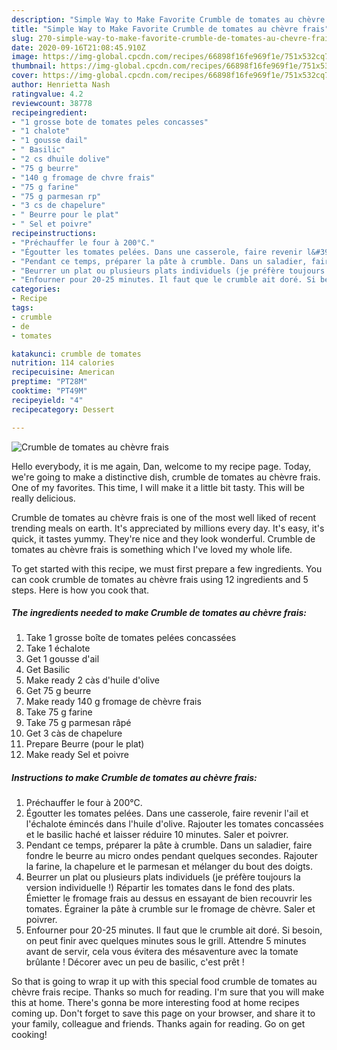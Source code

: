 ```yaml
---
description: "Simple Way to Make Favorite Crumble de tomates au chèvre frais"
title: "Simple Way to Make Favorite Crumble de tomates au chèvre frais"
slug: 270-simple-way-to-make-favorite-crumble-de-tomates-au-chevre-frais
date: 2020-09-16T21:08:45.910Z
image: https://img-global.cpcdn.com/recipes/66898f16fe969f1e/751x532cq70/crumble-de-tomates-au-chevre-frais-photo-principale-de-la-recette.jpg
thumbnail: https://img-global.cpcdn.com/recipes/66898f16fe969f1e/751x532cq70/crumble-de-tomates-au-chevre-frais-photo-principale-de-la-recette.jpg
cover: https://img-global.cpcdn.com/recipes/66898f16fe969f1e/751x532cq70/crumble-de-tomates-au-chevre-frais-photo-principale-de-la-recette.jpg
author: Henrietta Nash
ratingvalue: 4.2
reviewcount: 38778
recipeingredient:
- "1 grosse bote de tomates peles concasses"
- "1 chalote"
- "1 gousse dail"
- " Basilic"
- "2 cs dhuile dolive"
- "75 g beurre"
- "140 g fromage de chvre frais"
- "75 g farine"
- "75 g parmesan rp"
- "3 cs de chapelure"
- " Beurre pour le plat"
- " Sel et poivre"
recipeinstructions:
- "Préchauffer le four à 200°C."
- "Égoutter les tomates pelées. Dans une casserole, faire revenir l&#39;ail et l&#39;échalote émincés dans l&#39;huile d&#39;olive. Rajouter les tomates concassées et le basilic haché et laisser réduire 10 minutes. Saler et poivrer."
- "Pendant ce temps, préparer la pâte à crumble. Dans un saladier, faire fondre le beurre au micro ondes pendant quelques secondes. Rajouter la farine, la chapelure et le parmesan et mélanger du bout des doigts."
- "Beurrer un plat ou plusieurs plats individuels (je préfère toujours la version individuelle !) Répartir les tomates dans le fond des plats.  Émietter le fromage frais au dessus en essayant de bien recouvrir les tomates. Égrainer la pâte à crumble sur le fromage de chèvre. Saler et poivrer."
- "Enfourner pour 20-25 minutes. Il faut que le crumble ait doré. Si besoin, on peut finir avec quelques minutes sous le grill. Attendre 5 minutes avant de servir, cela vous évitera des mésaventure avec la tomate brûlante ! Décorer avec un peu de basilic, c&#39;est prêt !"
categories:
- Recipe
tags:
- crumble
- de
- tomates

katakunci: crumble de tomates 
nutrition: 114 calories
recipecuisine: American
preptime: "PT28M"
cooktime: "PT49M"
recipeyield: "4"
recipecategory: Dessert

---
```



![Crumble de tomates au chèvre frais](https://img-global.cpcdn.com/recipes/66898f16fe969f1e/751x532cq70/crumble-de-tomates-au-chevre-frais-photo-principale-de-la-recette.jpg)

Hello everybody, it is me again, Dan, welcome to my recipe page. Today, we're going to make a distinctive dish, crumble de tomates au chèvre frais. One of my favorites. This time, I will make it a little bit tasty. This will be really delicious.

Crumble de tomates au chèvre frais is one of the most well liked of recent trending meals on earth. It's appreciated by millions every day. It's easy, it's quick, it tastes yummy. They're nice and they look wonderful. Crumble de tomates au chèvre frais is something which I've loved my whole life.




To get started with this recipe, we must first prepare a few ingredients. You can cook crumble de tomates au chèvre frais using 12 ingredients and 5 steps. Here is how you cook that.

<!--inarticleads1-->

##### The ingredients needed to make Crumble de tomates au chèvre frais:

1. Take 1 grosse boîte de tomates pelées concassées
1. Take 1 échalote
1. Get 1 gousse d&#39;ail
1. Get  Basilic
1. Make ready 2 càs d&#39;huile d&#39;olive
1. Get 75 g beurre
1. Make ready 140 g fromage de chèvre frais
1. Take 75 g farine
1. Take 75 g parmesan râpé
1. Get 3 càs de chapelure
1. Prepare  Beurre (pour le plat)
1. Make ready  Sel et poivre




<!--inarticleads2-->

##### Instructions to make Crumble de tomates au chèvre frais:

1. Préchauffer le four à 200°C.
1. Égoutter les tomates pelées. Dans une casserole, faire revenir l&#39;ail et l&#39;échalote émincés dans l&#39;huile d&#39;olive. Rajouter les tomates concassées et le basilic haché et laisser réduire 10 minutes. Saler et poivrer.
1. Pendant ce temps, préparer la pâte à crumble. Dans un saladier, faire fondre le beurre au micro ondes pendant quelques secondes. Rajouter la farine, la chapelure et le parmesan et mélanger du bout des doigts.
1. Beurrer un plat ou plusieurs plats individuels (je préfère toujours la version individuelle !) Répartir les tomates dans le fond des plats.  Émietter le fromage frais au dessus en essayant de bien recouvrir les tomates. Égrainer la pâte à crumble sur le fromage de chèvre. Saler et poivrer.
1. Enfourner pour 20-25 minutes. Il faut que le crumble ait doré. Si besoin, on peut finir avec quelques minutes sous le grill. Attendre 5 minutes avant de servir, cela vous évitera des mésaventure avec la tomate brûlante ! Décorer avec un peu de basilic, c&#39;est prêt !




So that is going to wrap it up with this special food crumble de tomates au chèvre frais recipe. Thanks so much for reading. I'm sure that you will make this at home. There's gonna be more interesting food at home recipes coming up. Don't forget to save this page on your browser, and share it to your family, colleague and friends. Thanks again for reading. Go on get cooking!
